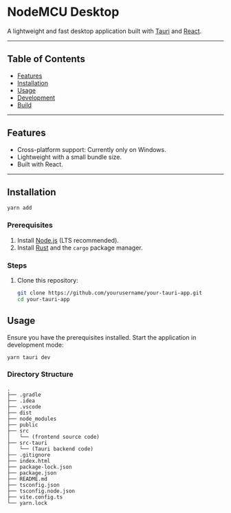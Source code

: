# NodeMCU Desktop

A lightweight and fast desktop application built with [Tauri](https://tauri.app/) and [React](https://react.dev).

---

## Table of Contents

- [Features](#features)
- [Installation](#installation)
- [Usage](#usage)
- [Development](#development)
- [Build](#build)

---

## Features

- Cross-platform support: Currently only on Windows.
- Lightweight with a small bundle size.
- Built with React.

---

## Installation

```
yarn add
```

### Prerequisites

1. Install [Node.js](https://nodejs.org/) (LTS recommended).
2. Install [Rust](https://www.rust-lang.org/) and the `cargo` package manager.

### Steps

1. Clone this repository:
   ```bash
   git clone https://github.com/yourusername/your-tauri-app.git
   cd your-tauri-app

## Usage
Ensure you have the prerequisites installed.
Start the application in development mode:
```
yarn tauri dev
```

### Directory Structure

```
.
├── .gradle
├── .idea
├── .vscode
├── dist
├── node_modules
├── public
├── src
│   └── (frontend source code)
├── src-tauri
│   └── (Tauri backend code)
├── .gitignore
├── index.html
├── package-lock.json
├── package.json
├── README.md
├── tsconfig.json
├── tsconfig.node.json
├── vite.config.ts
└── yarn.lock

```



